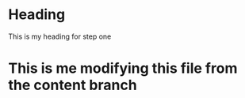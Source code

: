 # Heading

This is my heading for step one

# This is me modifying this file from the content branch   